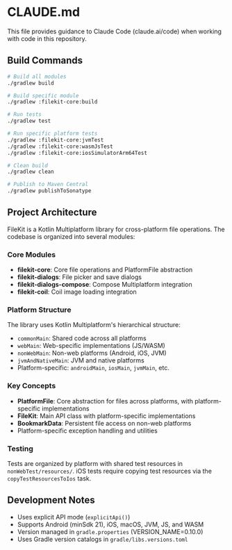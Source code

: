 # CLAUDE.md

This file provides guidance to Claude Code (claude.ai/code) when working with code in this repository.

## Build Commands

```bash
# Build all modules
./gradlew build

# Build specific module
./gradlew :filekit-core:build

# Run tests
./gradlew test

# Run specific platform tests
./gradlew :filekit-core:jvmTest
./gradlew :filekit-core:wasmJsTest
./gradlew :filekit-core:iosSimulatorArm64Test

# Clean build
./gradlew clean

# Publish to Maven Central
./gradlew publishToSonatype
```

## Project Architecture

FileKit is a Kotlin Multiplatform library for cross-platform file operations. The codebase is organized into several modules:

### Core Modules
- **filekit-core**: Core file operations and PlatformFile abstraction
- **filekit-dialogs**: File picker and save dialogs 
- **filekit-dialogs-compose**: Compose Multiplatform integration
- **filekit-coil**: Coil image loading integration

### Platform Structure
The library uses Kotlin Multiplatform's hierarchical structure:
- `commonMain`: Shared code across all platforms
- `webMain`: Web-specific implementations (JS/WASM)
- `nonWebMain`: Non-web platforms (Android, iOS, JVM)
- `jvmAndNativeMain`: JVM and native platforms
- Platform-specific: `androidMain`, `iosMain`, `jvmMain`, etc.

### Key Concepts
- **PlatformFile**: Core abstraction for files across platforms, with platform-specific implementations
- **FileKit**: Main API class with platform-specific implementations
- **BookmarkData**: Persistent file access on non-web platforms
- Platform-specific exception handling and utilities

### Testing
Tests are organized by platform with shared test resources in `nonWebTest/resources/`. iOS tests require copying test resources via the `copyTestResourcesToIos` task.

## Development Notes

- Uses explicit API mode (`explicitApi()`)
- Supports Android (minSdk 21), iOS, macOS, JVM, JS, and WASM
- Version managed in `gradle.properties` (VERSION_NAME=0.10.0)
- Uses Gradle version catalogs in `gradle/libs.versions.toml`